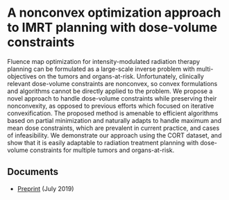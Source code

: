 # A nonconvex optimization approach to IMRT planning with dose-volume constraints

Fluence map optimization for intensity-modulated radiation therapy planning can be formulated as a large-scale inverse problem with multi-objectives on the tumors and organs-at-risk. Unfortunately, clinically relevant dose-volume constraints are nonconvex, so convex formulations and algorithms cannot be directly applied to the problem. We propose a novel approach to handle dose-volume constraints while preserving their nonconvexity, as opposed to previous efforts which focused on iterative convexification. The proposed method is amenable to efficient algorithms based on partial minimization and naturally adapts to handle maximum and mean dose constraints, which are prevalent in current practice, and cases of infeasibility. We demonstrate our approach using the CORT dataset, and show that it is easily adaptable to radiation treatment planning with dose-volume constraints for multiple tumors and organs-at-risk.

## Documents
* [Preprint](https://arxiv.org/abs/1907.10712) (July 2019)
